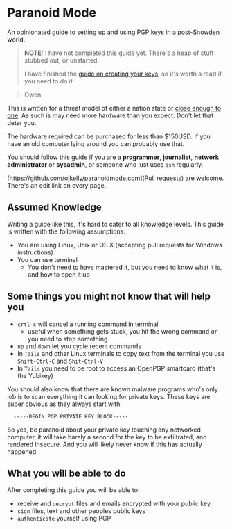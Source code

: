 # Paranoid Mode

An opinionated guide to setting up and using PGP keys in a [post-Snowden](https://en.wikipedia.org/wiki/Edward_Snowden) world.

> **NOTE:** I have not completed this guide yet. There's a heap of stuff stubbed out, or unstarted.
>
> I have finished the [guide on creating your keys](/pgp/generate/passphrase.md), so it's worth a read if you need to do it.

> Owen



This is written for a threat model of either a nation state or [close enough to one](https://en.wikipedia.org/wiki/Tin_foil_hat). As such is may need more hardware than you expect. Don't let that deter you.

The hardware required can be purchased for less than $150USD. If you have an old computer lying around you can probably use that.

You should follow this guide if you are a **programmer**, **journalist**, **network administrator** or **sysadmin**, or someone who just uses `ssh` regularly.

[https://github.com/ojkelly/paranoidmode.com](Pull requests) are welcome. There's an edit link on every page.


## **Assumed Knowledge**

Writing a guide like this, it's hard to cater to all knowledge levels. This guide is written with the following assumptions:

  - You are using Linux, Unix or OS X (accepting pull requests for Windows instructions)
  - You can use terminal
     - You don't need to have mastered it, but you need to know what it is, and how to open it up


## **Some things you might not know that will help you**

  - `crtl-c` will cancel a running command in terminal
    - useful when something gets stuck, you hit the wrong command or you need to stop something
  - `up` and `down` let you cycle recent commands
  - In `Tails` and other Linux terminals to copy text from the terminal you use `Shift-Ctrl-C` and `Shit-Ctrl-V`
  - In `Tails` you need to be root to access an OpenPGP smartcard (that's the Yubikey)

You should also know that there are known malware programs who's only job is to scan everything it can looking for private keys. These keys are super obvious as they always start with:

      -----BEGIN PGP PRIVATE KEY BLOCK-----

So yes, be paranoid about your private key touching any networked computer, it will take barely a second for the key to be exfiltrated, and rendered insecure. And you will likely never know if this has actually happened.


## **What you will be able to do**

After completing this guide you will be able to:

 - receive and `decrypt` files and emails encrypted with your public key,
 - `sign` files, text and other peoples public keys
 - `authenticate` yourself using PGP

